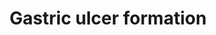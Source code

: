 ---
annotations:
- type: Pathway Ontology
  value: digestive system disease pathway
- type: Disease Ontology
  value: gastric ulcer
authors:
- Marvin M2
- Egonw
description: Adverse Outcome Pathway (AOP) for Gastric ulcer formation, originating
  from the AOPXplorer app for Cytoscape. Also, this AOP is in development on aopwiki.org
  (https://aopwiki.org/aops/217)
last-edited: 2018-04-02
organisms:
- Homo sapiens
redirect_from:
- /index.php/Pathway:WP4026
- /instance/WP4026
schema-jsonld:
- '@context': https://schema.org/
  '@id': https://wikipathways.github.io/pathways/WP4026.html
  '@type': Dataset
  creator:
    '@type': Organization
    name: WikiPathways
  description: Adverse Outcome Pathway (AOP) for Gastric ulcer formation, originating
    from the AOPXplorer app for Cytoscape. Also, this AOP is in development on aopwiki.org
    (https://aopwiki.org/aops/217)
  keywords:
  - Phospholipase
  - Platelet aggregation
  - Mucosal blood flow
  - CNR2
  - PTGS2
  - Bicarbonate ions
  - FAAH
  - Leukocyte adherence
  - Mucous
  - Surfacant
  - PTGS1
  - NSAIDs
  - Leukocyte activation
  - Mucosal defence
  - Angiogenesis
  - NH4+
  - Gastric ulcer
  - CNR1
  - Helicobactor pylori
  license: CC0
  name: Gastric ulcer formation
seo: CreativeWork
title: Gastric ulcer formation
wpid: WP4026
---
